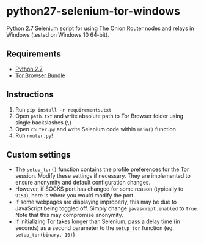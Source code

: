 # python27-selenium-tor-windows
Python 2.7 Selenium script for using The Onion Router nodes and relays in Windows (tested on Windows 10 64-bit).

## Requirements
* [Python 2.7](https://www.python.org/downloads/)
* [Tor Browser Bundle](https://www.torproject.org/download/download-easy.html.en)

## Instructions
1. Run `pip install -r requirements.txt`
2. Open `path.txt` and write absolute path to Tor Browser folder using single backslashes (`\`)
3. Open `router.py` and write Selenium code within `main()` function
4. Run `router.py`!

## Custom settings
* The `setup_tor()` function contains the profile preferences for the Tor session. Modify these settings if necessary. They are implemented to ensure anonymity and default configuration changes.
* However, if SOCKS port has changed for some reason (typically to `9151`), here is where you would modify the port.
* If some webpages are displaying improperly, this may be due to JavaScript being toggled off. Simply change `javascript.enabled` to `True`. Note that this may compromise anonymity.
* If initializing Tor takes longer than Selenium, pass a delay time (in seconds) as a second parameter to the `setup_tor` function (eg. `setup_tor(binary, 10)`)
